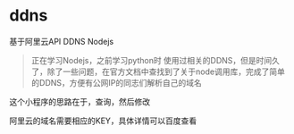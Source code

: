 # ddns
基于阿里云API DDNS Nodejs

> 正在学习Nodejs，之前学习python时 使用过相关的DDNS，但是时间久了，除了一些问题，在官方文档中查找到了关于node调用库，完成了简单的DDNS，方便有公网IP的同志们解析自己的域名


这个小程序的思路在于，查询，然后修改


阿里云的域名需要相应的KEY，具体详情可以百度查看
